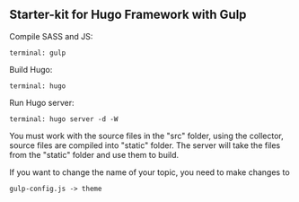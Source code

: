 ## Starter-kit for Hugo Framework with Gulp

Compile SASS and JS:

````
terminal: gulp
````

Build Hugo:

````
terminal: hugo
````

Run Hugo server:

````
terminal: hugo server -d -W
````

You must work with the source files in the "src" folder, using the collector, source files are compiled into "static" folder. 
The server will take the files from the "static" folder and use them to build.

If you want to change the name of your topic, you need to make changes to

````
gulp-config.js -> theme
````
